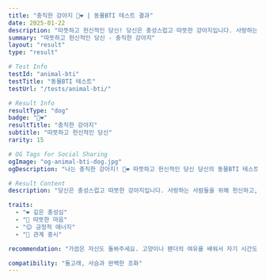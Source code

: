 ```yaml
---
title: "충직한 강아지 🐶❤️ | 동물BTI 테스트 결과"
date: 2025-01-22
description: "따뜻하고 헌신적인 당신! 당신은 충성스럽고 따뜻한 강아지입니다. 사랑하는 사람들을 위해 헌신하고, 진심으로 관계를 소중히 여겨요. 긍정적이고 친근한 에너지로 주변을 밝게 만듭니다...."
summary: "따뜻하고 헌신적인 당신 - 충직한 강아지"
layout: "result"
type: "result"

# Test Info
testId: "animal-bti"
testTitle: "동물BTI 테스트"
testUrl: "/tests/animal-bti/"

# Result Info
resultType: "dog"
badge: "🐶❤️"
resultTitle: "충직한 강아지"
subtitle: "따뜻하고 헌신적인 당신"
rarity: 15

# OG Tags for Social Sharing
ogImage: "og-animal-bti-dog.jpg"
ogDescription: "나는 충직한 강아지! 🐶❤️ 따뜻하고 헌신적인 당신 당신의 동물BTI 테스트 결과는?"

# Result Content
description: "당신은 충성스럽고 따뜻한 강아지입니다. 사랑하는 사람들을 위해 헌신하고, 진심으로 관계를 소중히 여겨요. 긍정적이고 친근한 에너지로 주변을 밝게 만듭니다."

traits:
  - "❤️ 깊은 충성심"
  - "🤗 따뜻한 마음"
  - "😊 긍정적 에너지"
  - "👫 관계 중시"

recommendation: "가끔은 자신도 돌봐주세요. 고양이나 팬더의 여유를 배워서 자기 시간도 가져보세요."

compatibility: "돌고래, 사슴과 완벽한 조화"
---
```

